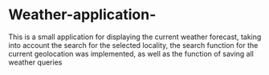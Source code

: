 # Weather-application-
This is a small application for displaying the current weather forecast, 
taking into account the search for the selected locality, the search function 
for the current geolocation was implemented, as well as the function of saving all weather queries
